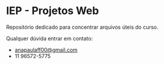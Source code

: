 # IEP - Projetos Web

Repositório dedicado para concentrar arquivos úteis do curso.


Qualquer dúvida entrar em contato:
- anapaulaff00@gmail.com
- 11  96572-5775
